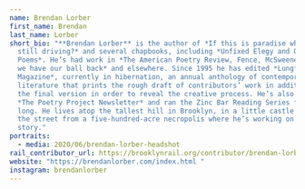 ```yaml
---
name: Brendan Lorber
first_name: Brendan
last_name: Lorber
short_bio: "**Brendan Lorber** is the author of *If this is paradise why are we
  still driving?* and several chapbooks, including *Unfixed Elegy and Other
  Poems*. He’s had work in *The American Poetry Review, Fence, McSweeney’s, can
  we have our ball back* and elsewhere. Since 1995 he has edited *Lungfull!
  Magazine*, currently in hibernation, an annual anthology of contemporary
  literature that prints the rough draft of contributors’ work in addition to
  the final version in order to reveal the creative process. He’s also edited
  *The Poetry Project Newsletter* and ran the Zinc Bar Reading Series for so
  long. He lives atop the tallest hill in Brooklyn, in a little castle across
  the street from a five-hundred-acre necropolis where he’s working on a ghost
  story."
portraits:
  - media: 2020/06/brendan-lorber-headshot
rail_contributor_url: https://brooklynrail.org/contributor/brendan-lorber
website: "https://brendanlorber.com/index.html "
instagram: brendanlorber
---
```

